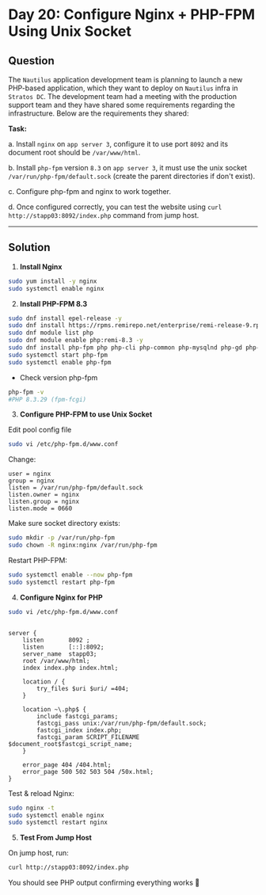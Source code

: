 # Day 20: Configure Nginx + PHP-FPM Using Unix Socket

## Question

The `Nautilus` application development team is planning to launch a new PHP-based application, which they want to deploy on `Nautilus` infra in `Stratos DC`. The development team had a meeting with the production support team and they have shared some requirements regarding the infrastructure. Below are the requirements they shared:

**Task:**  

a. Install `nginx` on `app server 3`, configure it to use port `8092` and its document root should be `/var/www/html`.

b. Install `php-fpm` version `8.3` on `app server 3`, it must use the unix socket `/var/run/php-fpm/default.sock` (create the parent directories if don't exist).

c. Configure php-fpm and nginx to work together.

d. Once configured correctly, you can test the website using `curl http://stapp03:8092/index.php` command from jump host.

---

## Solution

1. **Install Nginx**

```bash
sudo yum install -y nginx
sudo systemctl enable nginx
```

2. **Install PHP-FPM 8.3**

```bash
sudo dnf install epel-release -y
sudo dnf install https://rpms.remirepo.net/enterprise/remi-release-9.rpm -y
sudo dnf module list php
sudo dnf module enable php:remi-8.3 -y
sudo dnf install php-fpm php php-cli php-common php-mysqlnd php-gd php-xml php-mbstring php-pdo php-opcache
sudo systemctl start php-fpm
sudo systemctl enable php-fpm
```

- Check version php-fpm

```bash
php-fpm -v
#PHP 8.3.29 (fpm-fcgi) 
```

3. **Configure PHP-FPM to use Unix Socket**

Edit pool config file

```bash
sudo vi /etc/php-fpm.d/www.conf
```

Change:

```nginx
user = nginx
group = nginx
listen = /var/run/php-fpm/default.sock
listen.owner = nginx
listen.group = nginx
listen.mode = 0660
```

Make sure socket directory exists:

```bash
sudo mkdir -p /var/run/php-fpm
sudo chown -R nginx:nginx /var/run/php-fpm
```

Restart PHP-FPM:

```bash
sudo systemctl enable --now php-fpm
sudo systemctl restart php-fpm
```

4. **Configure Nginx for PHP**

```bash
sudo vi /etc/php-fpm.d/www.conf
```

```nginx

server {
    listen       8092 ;
    listen       [::]:8092;
    server_name  stapp03;
    root /var/www/html;
    index index.php index.html;

    location / {
        try_files $uri $uri/ =404;
    }

    location ~\.php$ {
        include fastcgi_params;
        fastcgi_pass unix:/var/run/php-fpm/default.sock;
        fastcgi_index index.php;
        fastcgi_param SCRIPT_FILENAME $document_root$fastcgi_script_name;
    }

    error_page 404 /404.html;
    error_page 500 502 503 504 /50x.html;
}

```
Test & reload Nginx:

```bash
sudo nginx -t
sudo systemctl enable nginx
sudo systemctl restart nginx
```

5. **Test From Jump Host**

On jump host, run:

```bash
curl http://stapp03:8092/index.php
```
You should see PHP output confirming everything works 🎉